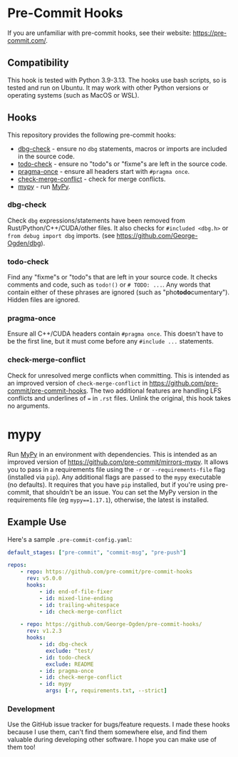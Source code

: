 # Pre-Commit Hooks

If you are unfamiliar with pre-commit hooks, see their website: https://pre-commit.com/.

## Compatibility

This hook is tested with Python 3.9-3.13.
The hooks use bash scripts, so is tested and run on Ubuntu.
It may work with other Python versions or operating systems (such as MacOS or WSL).

## Hooks

This repository provides the following pre-commit hooks:

-   [dbg-check](#dbg-check) - ensure no `dbg` statements, macros or imports are included in the source code.
-   [todo-check](#todo-check) - ensure no "todo"s or "fixme"s are left in the source code.
-   [pragma-once](#pragma-once) - ensure all headers start with `#pragma once`.
-   [check-merge-conflict](#check-merge-conflict) - check for merge conflicts.
-   [mypy](#mypy) - run [MyPy](#https://github.com/python/mypy).

### dbg-check

Check `dbg` expressions/statements have been removed from Rust/Python/C++/CUDA/other files.
It also checks for `#included <dbg.h>` or `from debug import dbg` imports. (see https://github.com/George-Ogden/dbg).

### todo-check

Find any "fixme"s or "todo"s that are left in your source code.
It checks comments and code, such as `todo!()` or `# TODO: ...`.
Any words that contain either of these phrases are ignored (such as "pho**todo**cumentary").
Hidden files are ignored.

### pragma-once

Ensure all C++/CUDA headers contain `#pragma once`.
This doesn't have to be the first line, but it must come before any `#include ...` statements.

### check-merge-conflict

Check for unresolved merge conflicts when committing.
This is intended as an improved version of `check-merge-conflict` in https://github.com/pre-commit/pre-commit-hooks.
The two additional features are handling LFS conflicts and underlines of `=` in `.rst` files.
Unlink the original, this hook takes no arguments.

# mypy

Run [MyPy](#https://github.com/python/mypy) in an environment with dependencies.
This is intended as an improved version of https://github.com/pre-commit/mirrors-mypy.
It allows you to pass in a requirements file using the `-r` or `--requirements-file` flag (installed via `pip`). Any additional flags are passed to the `mypy` executable (no defaults).
It requires that you have `pip` installed, but if you're using pre-commit, that shouldn't be an issue.
You can set the MyPy version in the requirements file (eg `mypy==1.17.1`), otherwise, the latest is installed.

## Example Use

Here's a sample `.pre-commit-config.yaml`:

```yaml
default_stages: ["pre-commit", "commit-msg", "pre-push"]

repos:
    - repo: https://github.com/pre-commit/pre-commit-hooks
      rev: v5.0.0
      hooks:
          - id: end-of-file-fixer
          - id: mixed-line-ending
          - id: trailing-whitespace
          - id: check-merge-conflict

    - repo: https://github.com/George-Ogden/pre-commit-hooks/
      rev: v1.2.3
      hooks:
          - id: dbg-check
            exclude: ^test/
          - id: todo-check
            exclude: README
          - id: pragma-once
          - id: check-merge-conflict
          - id: mypy
            args: [-r, requirements.txt, --strict]
```

### Development

Use the GitHub issue tracker for bugs/feature requests.
I made these hooks because I use them, can't find them somewhere else, and find them valuable during developing other software.
I hope you can make use of them too!
